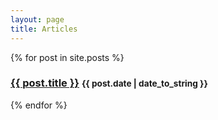 ```yaml
---
layout: page
title: Articles
---
```

{% for post in site.posts %}    
<h3 class="post-title">
     <a href="{{ site.baseurl }}{{ post.url }}">{{ post.title }}</a>
    <small>{{ post.date | date_to_string }}</small>
</h3>   
{% endfor %} 
